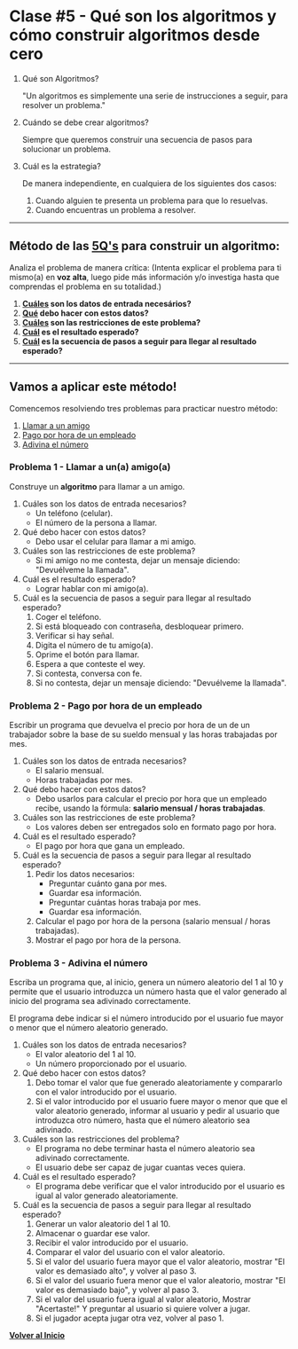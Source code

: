 # Clase \#5 - Qué son los algoritmos y cómo construir algoritmos desde cero

1. Qué son Algoritmos?
    
    "Un algoritmos es simplemente una serie de instrucciones a seguir, para resolver un problema."

1. Cuándo se debe crear algoritmos?

    Siempre que queremos construir una secuencia de pasos para solucionar un problema.

1. Cuál es la estrategia?
  
    De manera independiente, en cualquiera de los siguientes dos casos:
    1. Cuando alguien te presenta un problema para que lo resuelvas.
    1. Cuando encuentras un problema a resolver.
___

## Método de las [<span title="Son cinco q's, porque en portugués, las palabras como 'cual' se escriben con Q">5Q's</span>](#método-de-las-5qs-para-construir-un-algoritmo) para construir un **algoritmo**:



Analiza el problema de manera crítica:
(Intenta explicar el problema para ti mismo\(a\) en **voz alta**, luego pide más información y/o investiga hasta que comprendas el problema en su totalidad.)

1. **[<span title="Quais">Cuáles</span>](#método-de-las-5qs-para-construir-un-algoritmo) son los datos de entrada necesários?**
1. **[<span title="O qué">Qué</span>](#método-de-las-5qs-para-construir-un-algoritmo) debo hacer con estos datos?**
1. **[<span title="Quais">Cuáles</span>](#método-de-las-5qs-para-construir-un-algoritmo) son las restricciones de este problema?**
1. **[<span title="Qual">Cuál</span>](#método-de-las-5qs-para-construir-un-algoritmo) es el resultado esperado?**
1. **[<span title="Qual">Cuál</span>](#método-de-las-5qs-para-construir-un-algoritmo) es la secuencia de pasos a seguir para llegar al resultado esperado?**

___

## Vamos a aplicar este método!
Comencemos resolviendo tres problemas para practicar nuestro método:
  1. [Llamar a un amigo](#problema-1---llamar-a-una-amigoa)
  1. [Pago por hora de un empleado](#problema-2---pago-por-hora-de-un-empleado)
  1. [Adivina el número](#problema-3---adivina-el-número)

### Problema 1 - Llamar a un\(a\) amigo\(a\)
Construye un **algoritmo** para llamar a un amigo.
1. Cuáles son los datos de entrada necesarios?
    * Un teléfono (celular).
    * El número de la persona a llamar.
1. Qué debo hacer con estos datos?
    * Debo usar el celular para llamar a mi amigo.
1. Cuáles son las restricciones de este problema?
    * Si mi amigo no me contesta, dejar un mensaje diciendo: "Devuélveme la llamada".
1. Cuál es el resultado esperado?
    * Lograr hablar con mi amigo(a).
1. Cuál es la secuencia de pasos a seguir para llegar al resultado esperado?
    1. Coger el teléfono.
    1. Si está bloqueado con contraseña, desbloquear primero.
    1. Verificar si hay señal.
    1. Digita el número de tu amigo(a).
    1. Oprime el botón para llamar.
    1. Espera a que conteste el wey.
    1. Si contesta, conversa con fe.
    1. Si no contesta, dejar un mensaje diciendo: "Devuélveme la llamada".

### Problema 2 - Pago por hora de un empleado
Escribir un programa que devuelva el precio por hora de un de un trabajador sobre la base de su sueldo mensual y las horas trabajadas por mes.
1. Cuáles son los datos de entrada necesarios?
    * El salario mensual.
    * Horas trabajadas por mes.
1. Qué debo hacer con estos datos?
    * Debo usarlos para calcular el precio por hora que un empleado recibe, usando la fórmula: **salario mensual / horas trabajadas**.
1. Cuáles son las restricciones de este problema?
    * Los valores deben ser entregados solo en formato pago por hora.
1. Cuál es el resultado esperado?
    * El pago por hora que gana un empleado.
1. Cuál es la secuencia de pasos a seguir para llegar al resultado esperado?
    1. Pedir los datos necesarios:
        * Preguntar cuánto gana por mes.
        * Guardar esa información.
        * Preguntar cuántas horas trabaja por mes.
        * Guardar esa información.
    1. Calcular el pago por hora de la persona (salario mensual / horas trabajadas).
    1. Mostrar el pago por hora de la persona.

### Problema 3 - Adivina el número
Escriba un programa que, al inicio, genera un número aleatorio del 1 al 10 y permite que el usuario introduzca un número hasta que el valor generado al inicio del programa sea adivinado correctamente.

El programa debe indicar si el número introducido por el usuario fue mayor o menor que el número aleatorio generado.
1. Cuáles son los datos de entrada necesarios?
    * El valor aleatorio del 1 al 10.
    * Un número proporcionado por el usuario.
1. Qué debo hacer con estos datos?
    1. Debo tomar el valor que fue generado aleatoriamente y compararlo con el valor introducido por el usuario.
    1. Si el valor introducido por el usuario fuere mayor o menor que que el valor aleatorio generado, informar al usuario y pedir al usuario que introduzca otro número, hasta que el número aleatorio sea adivinado.
1. Cuáles son las restricciones del problema?
    * El programa no debe terminar hasta el número aleatorio sea adivinado correctamente.
    * El usuario debe ser capaz de jugar cuantas veces quiera.
1. Cuál es el resultado esperado?
    * El programa debe verificar que el valor introducido por el usuario es igual al valor generado aleatoriamente.
1. Cuál es la secuencia de pasos a seguir para llegar al resultado esperado?
    1. Generar un valor aleatorio del 1 al 10.
    1. Almacenar o guardar ese valor.
    1. Recibir el valor introducido por el usuario.
    1. Comparar el valor del usuario con el valor aleatorio.
    1. Si el valor del usuario fuera mayor que el valor aleatorio, mostrar "El valor es demasiado alto", y volver al paso 3.
    1. Si el valor del usuario fuera menor que el valor aleatorio, mostrar "El valor es demasiado bajo", y volver al paso 3.
    1. Si el valor del usuario fuera igual al valor aleatorio, Mostrar "Acertaste!" Y preguntar al usuario si quiere volver a jugar.
    1. Si el jugador acepta jugar otra vez, volver al paso 1.

[**Volver al Inicio**](/)
